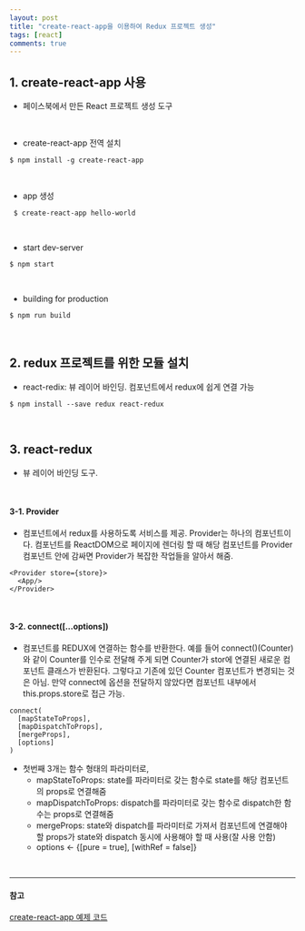 ```yaml
---
layout: post
title: "create-react-app을 이용하여 Redux 프로젝트 생성"
tags: [react]
comments: true
---
```


## 1. create-react-app 사용
- 페이스북에서 만든 React 프로젝트 생성 도구

<br/>

- create-react-app 전역 설치

```
$ npm install -g create-react-app
```

<br/>

- app 생성

```
 $ create-react-app hello-world
```

<br/>

- start dev-server

```
$ npm start
```

<br/>

- building for production

```
$ npm run build
```

<br/>

## 2. redux 프로젝트를 위한 모듈 설치
- react-redix: 뷰 레이어 바인딩. 컴포넌트에서 redux에 쉽게 연결 가능

```
$ npm install --save redux react-redux
```

<br/>

## 3. react-redux
- 뷰 레이어 바인딩 도구.

<br/>

#### 3-1. Provider
- 컴포넌트에서 redux를 사용하도록 서비스를 제공. Provider는 하나의 컴포넌트이다. 컴포넌트를 ReactDOM으로 페이지에 렌더링 할 때 해당 컴포넌트를 Provider 컴포넌트 안에 감싸면 Provider가 복잡한 작업들을 알아서 해줌.

```
<Provider store={store}>
  <App/>
</Provider>
```  

<br/>

#### 3-2. connect([...options])  
- 컴포넌트를 REDUX에 연결하는 함수를 반환한다. 예를 들어 connect()(Counter) 와 같이 Counter를 인수로 전달해 주게 되면 Counter가 stor에 연결된 새로운 컴포넌트 클래스가 반환된다. 그렇다고 기존에 있던 Counter 컴포넌트가 변경되는 것은 아님. 만약 connect에 옵션을 전달하지 않았다면 컴포넌트 내부에서 this.props.store로 접근 가능.  

```
connect(
  [mapStateToProps],
  [mapDispatchToProps],
  [mergeProps],
  [options]
)
```  

- 첫번째 3개는 함수 형태의 파라미터로,
  - mapStateToProps: state를 파라미터로 갖는 함수로 state를 해당 컴포넌트의 props로 연결해줌
  - mapDispatchToProps: dispatch를 파라미터로 갖는 함수로 dispatch한 함수는 props로 연결해줌
  - mergeProps: state와 dispatch를 파라미터로 가져서 컴포넌트에 연결해야 할 props가 state와 dispatch 동시에 사용해야 할 때 사용(잘 사용 안함)
  - options <- {[pure = true], [withRef = false]}

<br/>

---
#### 참고
[create-react-app 예제 코드](https://github.com/yoojh9/react-example/tree/master/redux-example) <br/>
